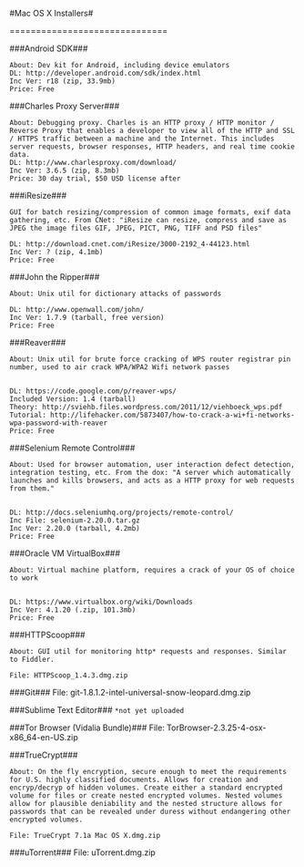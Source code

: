 #Mac OS X Installers#


==============================


###Android SDK###
	
	About: Dev kit for Android, including device emulators
	DL: http://developer.android.com/sdk/index.html
	Inc Ver: r18 (zip, 33.9mb)
	Price: Free


###Charles Proxy Server###

	About: Debugging proxy. Charles is an HTTP proxy / HTTP monitor / Reverse Proxy that enables a developer to view all of the HTTP and SSL / HTTPS traffic between a machine and the Internet. This includes server requests, browser responses, HTTP headers, and real time cookie data.
	DL: http://www.charlesproxy.com/download/
	Inc Ver: 3.6.5 (zip, 8.3mb)
	Price: 30 day trial, $50 USD license after



###iResize###

	GUI for batch resizing/compression of common image formats, exif data gathering, etc. From CNet: "iResize can resize, compress and save as JPEG the image files GIF, JPEG, PICT, PNG, TIFF and PSD files"

	DL: http://download.cnet.com/iResize/3000-2192_4-44123.html
	Inc Ver: ? (zip, 4.1mb)
	Price: Free



###John the Ripper###

	About: Unix util for dictionary attacks of passwords

	DL: http://www.openwall.com/john/
	Inc Ver: 1.7.9 (tarball, free version)
	Price: Free



###Reaver###

	About: Unix util for brute force cracking of WPS router registrar pin number, used to air crack WPA/WPA2 Wifi network passes


	DL: https://code.google.com/p/reaver-wps/
	Included Version: 1.4 (tarball)
	Theory: http://sviehb.files.wordpress.com/2011/12/viehboeck_wps.pdf
	Tutorial: http://lifehacker.com/5873407/how-to-crack-a-wi+fi-networks-wpa-password-with-reaver
	Price: Free



###Selenium Remote Control###

	About: Used for browser automation, user interaction defect detection, integration testing, etc. From the dox: "A server which automatically launches and kills browsers, and acts as a HTTP proxy for web requests from them."


	DL: http://docs.seleniumhq.org/projects/remote-control/
	Inc File: selenium-2.20.0.tar.gz
	Inc Ver: 2.20.0 (tarball, 4.2mb)
	Price: Free



###Oracle VM VirtualBox###
    
	About: Virtual machine platform, requires a crack of your OS of choice to work


	DL: https://www.virtualbox.org/wiki/Downloads
	Inc Ver: 4.1.20 (.zip, 101.3mb)
	Price: Free

###HTTPScoop###

    About: GUI util for monitoring http* requests and responses. Similar to Fiddler.

    File: HTTPScoop_1.4.3.dmg.zip


###Git###
    File: git-1.8.1.2-intel-universal-snow-leopard.dmg.zip


###Sublime Text Editor###
`*not yet uploaded`


###Tor Browser (Vidalia Bundle)###
    File: TorBrowser-2.3.25-4-osx-x86_64-en-US.zip
    

###TrueCrypt###

    About: On the fly encryption, secure enough to meet the requirements for U.S. highly classified documents. Allows for creation and encryp/decryp of hidden volumes. Create either a standard encrypted volume for files or create nested encrypted volumes. Nested volumes allow for plausible deniability and the nested structure allows for passwords that can be revealed under duress without endangering other encrypted volumes.

    File: TrueCrypt 7.1a Mac OS X.dmg.zip
    

###uTorrent###
    File: uTorrent.dmg.zip
    




